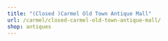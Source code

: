 ```yaml
---
title: "(Closed )Carmel Old Town Antique Mall"
url: /carmel/closed-carmel-old-town-antique-mall/
shop: antiques
---
```

